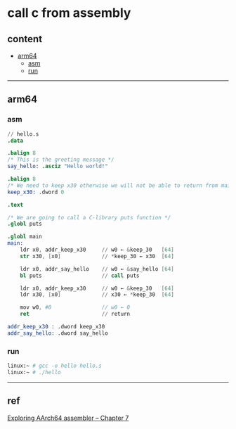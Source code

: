 # call c from assembly

## content

- [arm64](#arm64)
  - [asm](#asm)
  - [run](#run)

---

## arm64

### asm

```s
// hello.s
.data

.balign 8
/* This is the greeting message */
say_hello: .asciz "Hello world!"

.balign 8
/* We need to keep x30 otherwise we will not be able to return from main! */
keep_x30: .dword 0

.text

/* We are going to call a C-library puts function */
.globl puts

.globl main
main:
    ldr x0, addr_keep_x30     // w0 ← &keep_30   [64]
    str x30, [x0]             // *keep_30 ← x30  [64]

    ldr x0, addr_say_hello    // w0 ← &say_hello [64]
    bl puts                   // call puts

    ldr x0, addr_keep_x30     // w0 ← &keep_30   [64]
    ldr x30, [x0]             // x30 ← *keep_30  [64]

    mov w0, #0                // w0 ← 0
    ret                       // return

addr_keep_x30 : .dword keep_x30
addr_say_hello: .dword say_hello
```

### run

```bash
linux:~ # gcc -o hello hello.s
linux:~ # ./hello
```

---

## ref

[Exploring AArch64 assembler – Chapter 7](https://thinkingeek.com/2017/03/19/exploring-aarch64-assembler-chapter-7/)
